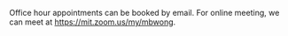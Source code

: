 Office hour appointments can be booked by email. For online meeting, we can meet at https://mit.zoom.us/my/mbwong. 